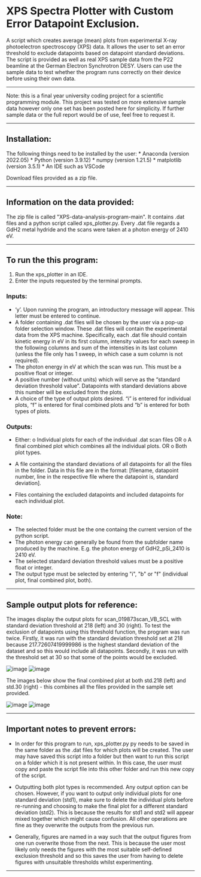 
# XPS Spectra Plotter with Custom Error Datapoint Exclusion.

A script which creates average (mean) plots from experimental X-ray photoelectron spectroscopy (XPS) data.
It allows the user to set an error threshold to exclude datapoints based on datapoint standard deviations.
The script is provided as well as real XPS sample data from the P22 beamline at the German Electron Synchrotron DESY.
Users can use the sample data to test whether the program runs correctly on their device before using their own data.

----------------------------------------------------------------------------------------------------------------------
Note: this is a final year university coding project for a scientific programming module. This project was tested on 
more extensive sample data however only one set has been posted here for simplicity. If further sample data or the full
report would be of use, feel free to request it.

----------------------------------------------------------------------------------------------------------------------
## Installation:

The following things need to be installed by the user:
    * Anaconda (version 2022.05)
    * Python (version 3.9.12)
    * numpy (version 1.21.5) 
    * matplotlib (version 3.5.1)
    * An IDE such as VSCode

Download files provided as a zip file.

----------------------------------------------------------------------------------------------------------------------
## Information on the data provided:

The zip file is called "XPS-data-analysis-program-main".
It contains .dat files and a python script called xps_plotter.py.
Every .dat file regards a GdH2 metal hydride and the scans were taken at a photon energy of 2410 eV.

----------------------------------------------------------------------------------------------------------------------
## To run the this program:
1. Run the xps_plotter in an IDE.
2. Enter the inputs requested by the terminal prompts.

### Inputs:
-	‘y’. Upon running the program, an introductory message will appear. This letter must be entered to continue.
-	A folder containing .dat files will be chosen by the user via a pop-up folder selection window. These .dat files
   will contain the experimental data from the XPS machine. Specifically, each .dat file should contain kinetic energy
 	in eV in its first column, intensity values for each sweep in the following columns and sum of the intensities in
 	its last column (unless the file only has 1 sweep, in which case a sum column is not required). 
-	The photon energy in eV at which the scan was run. This must be a positive float or integer.
-	A positive number (without units) which will serve as the “standard deviation threshold value”. Datapoints with
   standard deviations above this number will be excluded from the plots.
-	A choice of the type of output plots desired. “i” is entered for individual plots, “f” is entered for final combined
   plots and “b” is entered for both types of plots.


### Outputs:
-	Either:
o	Individual plots for each of the individual .dat scan files 
OR
o	A final combined plot which combines all the individual plots.
OR
o	Both plot types.

-	A file containing the standard deviations of all datapoints for all the files in the folder. Data in this file are in
   the format:
   [filename, datapoint number, line in the respective file where the datapoint is, standard deviation].

-	Files containing the excluded datapoints and included datapoints for each individual plot.


### Note:
* The selected folder must be the one containg the current version of the python script.
* The photon energy can generally be found from the subfolder name produced by the machine. 
    E.g. the photon energy of GdH2_pSi_2410 is 2410 eV.
* The selected standard deviation threshold values must be a positive float or integer. 
* The output type must be selected by entering "i", "b" or "f" (individual plot, final combined plot, both).

-----------------------------------------------------------------------------------------------------------------------
## Sample output plots for reference:

The images display the output plots for scan_019873scan_VB_SCL with standard deviation threshold at 218 
(left) and 30 (right). To test the exclusion of datapoints using this threshold function, the program 
was run twice. Firstly, it was run with the standard deviation threshold set at 218 because 217.72607419999986 is the 
highest standard deviation of the dataset and so this would include all datapoints. Secondly, it was run with the 
threshold set at 30 so that some of the points would be excluded.

![image](https://github.com/sharach/XPS-data-analysis-program/assets/84878235/8fc34608-b93f-4586-b4a5-3952d66df536)
![image](https://github.com/sharach/XPS-data-analysis-program/assets/84878235/e7e9afb7-dd15-41ac-9a4d-eb182ee8c290)

The images below show the final combined plot at both std.218 (left) and std.30 (right) - this combines all 
the files provided in the sample set provided.

![image](https://github.com/sharach/XPS-data-analysis-program/assets/84878235/1620ca77-9a70-47b4-ad1a-4009b75376f2)
![image](https://github.com/sharach/XPS-data-analysis-program/assets/84878235/51119cfa-77c7-48a1-8a9c-15804109e388)

-----------------------------------------------------------------------------------------------------------------------
## Important notes to prevent errors:

* In order for this program to run, xps_plotter.py py needs to be saved in the same folder as the .dat files 
for which plots will be created. The user may have saved this script into a folder but then want to run this
script on a folder which it is not present within. In this case, the user must copy and paste the script 
file into this other folder and run this new copy of the script.

* Outputting both plot types is recommended. Any output option can be chosen. However, if you want to output only 
individual plots for one standard deviation (std1), make sure to delete the individual plots before 
re-running and choosing to make the final plot for a different standard deviation (std2). This is because 
the results for std1 and std2 will appear mixed together which might cause confusion. All other operations
are fine as they overwrite the outputs from the previous run.

* Generally, figures are named in a way such that the output figures from one run overwrite those from the 
next. This is because the user most likely only needs the figures with the most suitable self-defined 
exclusion threshold and so this saves the user from having to delete figures with unsuitable thresholds
whilst experimenting.

-----------------------------------------------------------------------------------------------------------------
